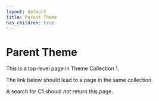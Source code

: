 ```yaml
---
layout: default
title: Parent Theme
has_children: true
---
```


# Parent Theme

This is a top-level page in Theme Collection 1.

The link below should lead to a page in the same collection.

A search for C1 should *not* return this page.
